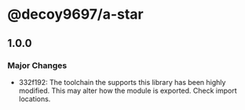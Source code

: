 # @decoy9697/a-star

## 1.0.0

### Major Changes

- 332f192: The toolchain the supports this library has been highly modified. This may alter how the module is exported. Check import locations.
